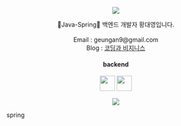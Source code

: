 <p align="center">
<img src="https://capsule-render.vercel.app/api?&type=waving&color=auto&customColorList=7&height=180&section=header&text=Daeyoung's%20Hub&fontSize=50&animation=fadeIn&fontAlignY=45" />
</p>

<div align='center'>🌼Java-Spring🌼 백엔드 개발자 황대영입니다.</div>
<br>
<div align='center'> Email : geungan9@gmail.com</div>
<div align='center'> Blog : <a href="https://coding-business.tistory.com">코딩과 비지니스</a></div>


<h4 align="center">backend</h4>
<p align="center">
  <img wide="35" height="35" src="https://github.com/dae0hwang/Ignorant_English_Service/assets/103154389/aa9f01bd-45d6-47f7-ba9d-8ee843e952d1">
  <img wide="35" height="35" src="https://github.com/dae0hwang/Ignorant_English_Service/assets/103154389/f496908b-1a00-4ed0-bcb9-1f52e01c30b9">
</p>


<p align="center">
<img src="https://capsule-render.vercel.app/api?type=waving&color=auto&customColorList=7&height=100&section=footer" />
  </p>
  
  
  spring
  
  
 
 

<!--
**dae0hwang/dae0hwang** is a ✨ _special_ ✨ repository because its `README.md` (this file) appears on your GitHub profile.
Here are some ideas to get you started:
- 🔭 I’m currently working on ...
- 🌱 I’m currently learning ...
- 👯 I’m looking to collaborate on ...
- 🤔 I’m looking for help with ...
- 💬 Ask me about ...
- 📫 How to reach me: ...
- 😄 Pronouns: ...
- ⚡ Fun fact: ...
-->
